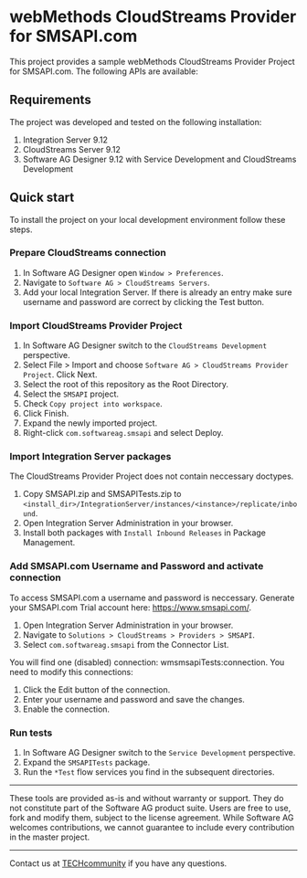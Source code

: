 # webMethods CloudStreams Provider for SMSAPI.com
This project provides a sample webMethods CloudStreams Provider Project for SMSAPI.com. The following APIs are available:

## Requirements

The project was developed and tested on the following installation:
1. Integration Server 9.12
2. CloudStreams Server 9.12
3. Software AG Designer 9.12 with Service Development and CloudStreams Development

## Quick start

To install the project on your local development environment follow these steps.

### Prepare CloudStreams connection

1. In Software AG Designer open ```Window > Preferences```.
2. Navigate to ```Software AG > CloudStreams Servers```.
3. Add your local Integration Server. If there is already an entry make sure username and password are correct by clicking the Test button.

### Import CloudStreams Provider Project

1. In Software AG Designer switch to the ```CloudStreams Development``` perspective.
2. Select File > Import and choose ```Software AG > CloudStreams Provider Project```. Click Next.
3. Select the root of this repository as the Root Directory.
4. Select the ```SMSAPI``` project.
5. Check ```Copy project into workspace```.
6. Click Finish.
7. Expand the newly imported project.
8. Right-click ```com.softwareag.smsapi``` and select Deploy.

### Import Integration Server packages
The CloudStreams Provider Project does not contain neccessary doctypes.

1. Copy SMSAPI.zip and SMSAPITests.zip to ```<install_dir>/IntegrationServer/instances/<instance>/replicate/inbound```.
2. Open Integration Server Administration in your browser.
3. Install both packages with ```Install Inbound Releases``` in Package Management.

### Add SMSAPI.com Username and Password and activate connection

To access SMSAPI.com a username and password is neccessary. Generate your SMSAPI.com Trial account here: https://www.smsapi.com/.

1. Open Integration Server Administration in your browser.
2. Navigate to ```Solutions > CloudStreams > Providers > SMSAPI```.
3. Select ```com.softwareag.smsapi``` from the Connector List.

You will find one (disabled) connection: wmsmsapiTests:connection. You need to modify this connections:
1. Click the Edit button of the connection.
2. Enter your username and password and save the changes.
3. Enable the connection.

### Run tests

1. In Software AG Designer switch to the ```Service Development``` perspective.
2. Expand the ```SMSAPITests``` package.
3. Run the ```*Test``` flow services you find in the subsequent directories.
______________________
These tools are provided as-is and without warranty or support. They do not constitute part of the Software AG product suite. Users are free to use, fork and modify them, subject to the license agreement. While Software AG welcomes contributions, we cannot guarantee to include every contribution in the master project.
_____________
Contact us at [TECHcommunity](mailto:technologycommunity@softwareag.com?subject=Github/SoftwareAG) if you have any questions.
